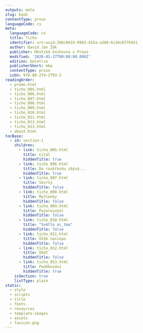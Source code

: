 ```yaml
---
outputs: meta
slug: book
contentType: prose
languageCode: cs
meta:
  languageCode: cs
  title: Ticho
  identifier: urn:uuid:296c0919-9963-415a-a386-6c26c077b931
  author: David Jan Žák
  publisher: Městská knihovna v Praze
  modified: '2020-01-27T00:00:00.000Z'
  edition: beletrie
  publisherShort: mkp
  contentType: prose
  isbn: 978-80-274-2793-2
readingOrder:
  - promo.html
  - ticho_005.html
  - ticho_006.html
  - ticho_007.html
  - ticho_008.html
  - ticho_009.html
  - ticho_010.html
  - ticho_011.html
  - ticho_012.html
  - ticho_013.html
  - about.html
tocBase:
  - id: section-1
    children:
      - link: ticho_005.html
        title: Citát
        hiddenTitle: true
      - link: ticho_006.html
        title: Do rozbřesku zbývá...
        hiddenTitle: true
      - link: ticho_007.html
        title: Skvrny
        hiddenTitle: false
      - link: ticho_008.html
        title: Myšlenky
        hiddenTitle: false
      - link: ticho_009.html
        title: Pozorovatel
        hiddenTitle: false
      - link: ticho_010.html
        title: "Světlo a\_tma"
        hiddenTitle: false
      - link: ticho_011.html
        title: Útěk naslepo
        hiddenTitle: false
      - link: ticho_012.html
        title: Oběť
        hiddenTitle: false
      - link: ticho_013.html
        title: Poděkování
        hiddenTitle: true
    isSection: true
    listType: plain
static:
  - style
  - scripts
  - title
  - fonts
  - resources
  - template-images
  - assets
  - favicon.png
---
```

